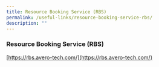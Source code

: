 ```yaml
---
title: Resource Booking Service (RBS)
permalink: /useful-links/resource-booking-service-rbs/
description: ""
---
```

### Resource Booking Service (RBS)

[https://rbs.avero-tech.com/](https://rbs.avero-tech.com/)